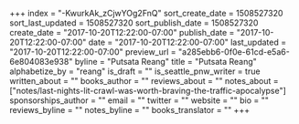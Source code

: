 +++
index = "-KwurkAk_zCjwYOg2FnQ"
sort_create_date = 1508527320
sort_last_updated = 1508527320
sort_publish_date = 1508527320
create_date = "2017-10-20T12:22:00-07:00"
publish_date = "2017-10-20T12:22:00-07:00"
date = "2017-10-20T12:22:00-07:00"
last_updated = "2017-10-20T12:22:00-07:00"
preview_url = "a285ebb6-0f0e-61cd-e5a6-6e804083e938"
byline = "Putsata Reang"
title = "Putsata Reang"
alphabetize_by = "reang"
is_draft = ""
is_seattle_pnw_writer = true
written_about = ""
books_author = ""
reviews_about = ""
notes_about = ["notes/last-nights-lit-crawl-was-worth-braving-the-traffic-apocalypse"]
sponsorships_author = ""
email = ""
twitter = ""
website = ""
bio = ""
reviews_byline = ""
notes_byline = ""
books_translator = ""
+++
